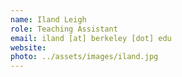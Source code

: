 ```yaml
---
name: Iland Leigh
role: Teaching Assistant
email: iland [at] berkeley [dot] edu
website:
photo: ../assets/images/iland.jpg
---
```

